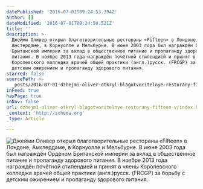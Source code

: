 ```yaml
---
datePublished: '2016-07-01T09:24:53.394Z'
author: []
dateModified: '2016-07-01T09:24:50.521Z'
title: ''
description: >-
  Джейми Оливер открыл благотворительные рестораны «Fifteen» в Лондоне,
  Амстердаме, в Корнуолле и Мельбурне. В июне 2003 года был награждён Орденом
  Британской империи за вклад в общественное питание и пропаганду здорового
  питания. В ноябре 2013 года награждён почётной стипендией и принят в члены
  Королевского колледжа врачей общей практики (англ.)русск. (FRCGP) за борьбу с
  детским ожирением и пропаганду здорового питания.
starred: false
sourcePath: >-
  _posts/2016-07-01-dzhejmi-oliver-otkryl-blagotvoritelnye-restorany-fifteen-v.md
inFeed: true
hasPage: true
inNav: false
url: dzhejmi-oliver-otkryl-blagotvoritelnye-restorany-fifteen-v/index.html
_context: 'http://schema.org'
_type: Article

---
```

![Джейми Оливер открыл благотворительные рестораны «Fifteen» в Лондоне, Амстердаме, в Корнуолле и Мельбурне. В июне 2003 года был награждён Орденом Британской империи за вклад в общественное питание и пропаганду здорового питания. В ноябре 2013 года награждён почётной стипендией и принят в члены Королевского колледжа врачей общей практики (англ.)русск. (FRCGP) за борьбу с детским ожирением и пропаганду здорового питания.](https://imgflo.herokuapp.com/graph/vahj1ThiexotieMo/5962eaf896b41e391a3cfcc4afa0a870/croprotate.jpg?cropheight=3457&cropwidth=5184&degrees=0&input=https%3A%2F%2Fthe-grid-user-content.s3-us-west-2.amazonaws.com%2Fe98ba206-ce8b-4339-8dae-3b02d28ac765.jpg&x=0&y=0)